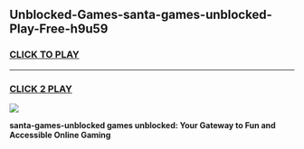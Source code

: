 
## Unblocked-Games-santa-games-unblocked-Play-Free-h9u59
<h3>
<a href="https://premium76.site?title=santa-games-unblocked&ref=18A1">CLICK TO PLAY</a></h3>
<hr>

<h3>
<a href="https://premium76.site?title=santa-games-unblocked&ref=18A1">CLICK 2 PLAY</a>
  
</h3>

<a href="https://premium76.site?title=santa-games-unblocked&ref=18A1"><img src="https://clearcache.store/games.png"></a>


**santa-games-unblocked games unblocked: Your Gateway to Fun and Accessible Online Gaming**
